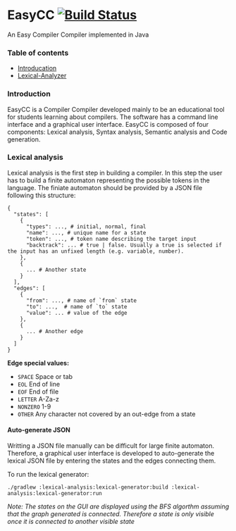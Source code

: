 # EasyCC [![Build Status](https://travis-ci.org/amirbawab/EasyCC.svg?branch=master)](https://travis-ci.org/amirbawab/EasyCC)
An Easy Compiler Compiler implemented in Java

### Table of contents

  * [Introducation](#introduction)
  * [Lexical-Analyzer](#lexical-analysis)

### Introduction

EasyCC is a Compiler Compiler developed mainly to be an educational tool for students learning about compilers. The software has a command line interface and a graphical user interface. EasyCC is composed of four components: Lexical analysis, Syntax analysis, Semantic analysis and Code generation.

### Lexical analysis

Lexical analysis is the first step in building a compiler. In this step the user has to build a finite automaton representing the possible tokens in the language. The finiate automaton should be provided by a JSON file following this structure:

```
{
  "states": [
    {
      "types": ..., # initial, normal, final
      "name": ..., # unique name for a state
      "token": ..., # token name describing the target input
      "backtrack": ... # true | false. Usually a true is selected if the input has an unfixed length (e.g. variable, number).
    },
    {
      ... # Another state
    }
  ],
  "edges": [
    {
      "from": ..., # name of `from` state
      "to": ...,  # name of `to` state
      "value": ... # value of the edge
    },
    {
      ... # Another edge
    }
  ]
}
```

**Edge special values:**
* `SPACE` Space or tab
* `EOL` End of line
* `EOF` End of file
* `LETTER` A-Za-z
* `NONZERO` 1-9
* `OTHER` Any character not covered by an out-edge from a state

#### Auto-generate JSON

Writting a JSON file manually can be difficult for large finite automaton. Therefore, a graphical user interface is developed to auto-generate the lexical JSON file by entering the states and the edges connecting them.

To run the lexical generator:
```
./gradlew :lexical-analysis:lexical-generator:build :lexical-analysis:lexical-generator:run
```

*Note: The states on the GUI are displayed using the BFS algorthm assuming that the graph generated is connected. Therefore a state is only visible once it is connected to another visible state*
